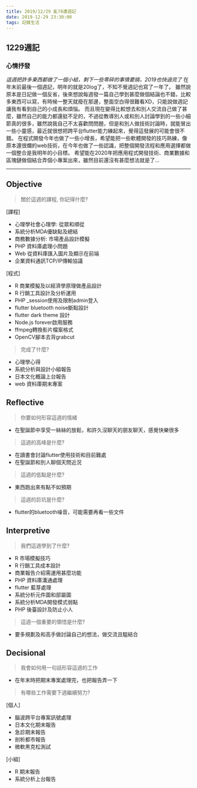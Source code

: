 ```yaml
---
title: 2019/12/29 亂78遭週記
date: 2019-12-29 23:30:00
tags: 記錄生活
---
```

## **1229週記**

### 心情抒發
*這週把許多東西都做了一個小結，剩下一些零碎的事情要搞，2019也快過完了*
在年末前最後一個週記，明年的就是20log了，不知不覺週記也寫了一年了。
雖然說原本是日記做一個反省，後來想說每週發一篇自己學到甚麼做個結論也不錯，比較多東西可以寫，有時候一整天就廢在那邊，整面空白得很難看XD，只能說做週記讓我有看到自己的小成長和煩惱。
而且現在變得比較想去和別人交流自己做了甚麼，雖然自己的能力都還挺不足的，不過從教導別人或和別人討論學到的一些小細節真的很多，雖然說我自己不太喜歡問問題，但是和別人做技術討論時，就能冒出一些小靈感，最近就很想把跨平台flutter能力練起來，覺得這發展的可能會很不錯。
在程式開發今年也做了一些小增長，希望能把一些軟體開發的技巧熟練，像原本還很爛的web技術，在今年也做了一些認識，把整個開發流程和應用選擇都做一個整合是我明年的小目標。
希望能在2020年把應用程式開發技術、商業數據和區塊鏈做個結合弄個小專案出來，雖然目前還沒有甚麼想法就是了...

---

## **Objective**

> 關於這週的課程, 你記得什麼?

[課程]
- 心理學社會心理學: 從眾和順從
- 系統分析MDA優缺點及總結
- 商務數據分析: 市場產品設計模擬
- PHP 資料庫處理小問題
- Web 從資料庫匯入圖片及顯示在前端
- 企業資料通訊TCP/IP傳輸協議

[程式]
- R 商業模擬及以經濟學原理做產品設計
- R 行銷工具設計及分析運用
- PHP _session使用及限制admin登入
- flutter bluetooth noise斷點設計
- flutter dark theme 設計
- Node.js forever啟用服務
- ffmpeg轉換影片檔案格式
- OpenCV腳本去背grabcut

> 完成了什麼?

- 心理學心得
- 系統分析與設計小組報告
- 日本文化概論上台報告
- web 資料庫期末專案


## **Reflective**

> 你要如何形容這週的情緒

* 在聖誕節中享受一絲絲的放鬆，和許久沒聊天的朋友聊天，感覺快樂很多

> 這週的高峰是什麼?

* 在讀書會討論flutter使用技術和目前難處
* 在聖誕節和別人聊個天問近況

> 這週的低點是什麼?

* 東西跑出來有點不如預期

> 這週的巨坑是什麼?

* flutter的bluetooth噪音，可能需要再看一些文件

## **Interpretive**

> 我們這週學到了什麼?

- R 市場模擬技巧
- R 行銷工具成本設計
- 商業報告介紹需運用甚麼功能
- PHP 資料庫溝通處理
- flutter 藍芽處理
- 系統分析元件圖和部屬圖
- 系統分析MDA開發模式弱點
- PHP 後臺設計及防止小人

> 這週一個重要的領悟是什麼?

* 要多規劃及和高手做討論自己的想法，做交流且駔結合

## **Decisional**

> 我會如何用一句話形容這週的工作

* 在年末時把期末專案處理完，也把報告弄一下

> 有哪些工作需要下週繼續努力?

[個人]
- 腦波跨平台專案訊號處理
- 日本文化期末報告
- 急診期末報告
- 剖析都市報告
- 微軟黑克松測試

[小組]
- R 期末報告
- 系統分析上台報告

